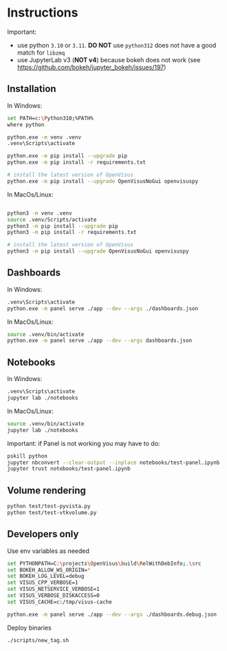 # Instructions

Important:

- use python `3.10` or `3.11`.  **DO NOT** use `python312` does not have a good match for `libzmq`
- use  JupyterLab v3 (**NOT v4**) because bokeh does not work (see https://github.com/bokeh/jupyter_bokeh/issues/197)

## Installation

In Windows:

```bash
set PATH=c:\Python310;%PATH%
where python

python.exe -m venv .venv
.venv\Scripts\activate

python.exe -m pip install --upgrade pip
python.exe -m pip install -r requirements.txt

# install the latest version of OpenVisus
python.exe -m pip install --upgrade OpenVisusNoGui openvisuspy
```

In MacOs/Linux:

```bash

python3 -m venv .venv
source .venv/Scripts/activate
python3 -m pip install --upgrade pip
python3 -m pip install -r requirements.txt

# install the latest version of OpenVisus
python3 -m pip install --upgrade OpenVisusNoGui openvisuspy
```

## Dashboards 

In Windows:

```bash
.venv\Scripts\activate
python.exe -m panel serve ./app --dev --args ./dashboards.json
```

In MacOs/Linux:

```bash
source .venv/bin/activate
python.exe -m panel serve ./app --dev --args dashboards.json
```

## Notebooks

In Windows:

```bash
.venv\Scripts\activate
jupyter lab ./notebooks
```

In MacOs/Linux:

```bash
source .venv/bin/activate
jupyter lab ./notebooks
```

Important: if Panel is not working you may have to do:

```bash
pskill python
jupyter nbconvert --clear-output --inplace notebooks/test-panel.ipynb  
jupyter trust notebooks/test-panel.ipynb  
```

## Volume rendering

```bash
python test/test-pyvista.py
python test/test-vtkvolume.py 
```

## Developers only

Use env variables as needed

```bash
set PYTHONPATH=C:\projects\OpenVisus\build\RelWithDebInfo;.\src
set BOKEH_ALLOW_WS_ORIGIN=*
set BOKEH_LOG_LEVEL=debug
set VISUS_CPP_VERBOSE=1
set VISUS_NETSERVICE_VERBOSE=1
set VISUS_VERBOSE_DISKACCESS=0
set VISUS_CACHE=c:/tmp/visus-cache

python.exe -m panel serve ./app --dev --args ./dashboards.debug.json
```

Deploy binaries

```bash
./scripts/new_tag.sh
```


